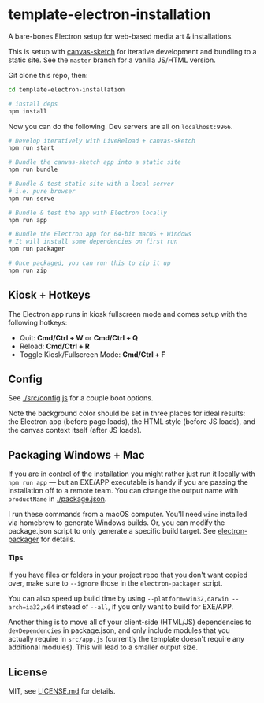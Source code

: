 # template-electron-installation

A bare-bones Electron setup for web-based media art & installations.

This is setup with [canvas-sketch](https://github.com/mattdesl/canvas-sketch) for iterative development and bundling to a static site. See the `master` branch for a vanilla JS/HTML version.

Git clone this repo, then:

```sh
cd template-electron-installation

# install deps
npm install
```

Now you can do the following. Dev servers are all on `localhost:9966`.

```sh
# Develop iteratively with LiveReload + canvas-sketch
npm run start

# Bundle the canvas-sketch app into a static site
npm run bundle

# Bundle & test static site with a local server
# i.e. pure browser
npm run serve

# Bundle & test the app with Electron locally
npm run app

# Bundle the Electron app for 64-bit macOS + Windows
# It will install some dependencies on first run
npm run packager

# Once packaged, you can run this to zip it up
npm run zip
```

## Kiosk + Hotkeys

The Electron app runs in kiosk fullscreen mode and comes setup with the following hotkeys:

- Quit: **Cmd/Ctrl + W** or **Cmd/Ctrl + Q**
- Reload: **Cmd/Ctrl + R**
- Toggle Kiosk/Fullscreen Mode: **Cmd/Ctrl + F**

## Config

See [./src/config.js](./src/config.js) for a couple boot options.

Note the background color should be set in three places for ideal results: the Electron app (before page loads), the HTML style (before JS loads), and the canvas context itself (after JS loads).

## Packaging Windows + Mac

If you are in control of the installation you might rather just run it locally with `npm run app` — but an EXE/APP executable is handy if you are passing the installation off to a remote team. You can change the output name with `productName` in [./package.json](./package.json).

I run these commands from a macOS computer. You'll need `wine` installed via homebrew to generate Windows builds. Or, you can modify the package.json script to only generate a specific build target. See [electron-packager](https://github.com/electron-userland/electron-packager#building-windows-apps-from-non-windows-platforms) for details.

#### Tips

If you have files or folders in your project repo that you don't want copied over, make sure to `--ignore` those in the `electron-packager` script.

You can also speed up build time by using `--platform=win32,darwin --arch=ia32,x64` instead of `--all`, if you only want to build for EXE/APP.

Another thing is to move all of your client-side (HTML/JS) dependencies to `devDependencies` in package.json, and only include modules that you actually require in `src/app.js` (currently the template doesn't require any additional modules). This will lead to a smaller output size.

## License

MIT, see [LICENSE.md](http://github.com/mattdesl/template-electron-installation/blob/master/LICENSE.md) for details.
